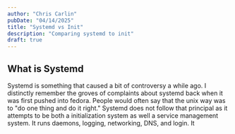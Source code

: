 ```yaml
---
author: "Chris Carlin"
pubDate: "04/14/2025"
title: "Systemd vs Init"
description: "Comparing systemd to init"
draft: true
---
```


## What is Systemd

Systemd is something that caused a bit of controversy a while ago. I distinctly remember the groves of complaints about systemd back when it was first pushed into fedora.
People would often say that the unix way was to "do one thing and do it right." Systemd does not follow that principal as it attempts to be both a initialization system as well a service management system.
It runs daemons, logging, networking, DNS, and login.
It 